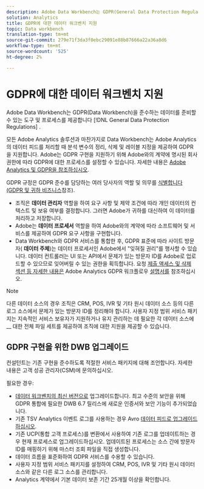 ```yaml
---
description: Adobe Data Workbench는 GDPR(General Data Protection Regulations)을 준수하는 데이터를 준비할 수 있는 툴과 프로세스를 제공합니다.
solution: Analytics
title: GDPR에 대한 데이터 워크벤치 지원
topic: Data workbench
translation-type: tm+mt
source-git-commit: 279e71f3da3f0ebc29091e88b87666a22a36a8d6
workflow-type: tm+mt
source-wordcount: '525'
ht-degree: 2%

---
```



# GDPR에 대한 데이터 워크벤치 지원

Adobe Data Workbench는 GDPR(Data Workbench)을 준수하는 데이터를 준비할 수 있는 도구 및 프로세스를 제공합니다 [!DNL General Data Protection Regulations] .

모든 Adobe Analytics 솔루션과 마찬가지로 Data Workbench는 Adobe Analytics의 데이터 피드를 처리할 때 분석 변수의 정리, 삭제 및 레이블 지정을 제공하여 GDPR을 지원합니다. Adobe는 GDPR 구현을 지원하기 위해 Adobe와의 계약에 명시된 회사 권한에 따라 GDPR에 대한 프로세스를 설정할 수 있습니다. 자세한 내용은 [Adobe Analytics 및 GDPR을 참조하십시오](https://docs.adobe.com/content/help/en/analytics/admin/data-governance/an-gdpr-overview.html).

GDPR 규정은 GDPR 준수를 담당하는 여러 당사자의 역할 및 의무를 [식별합니다(GDPR 및 귀하 비즈니스](https://www.adobe.com/kr/privacy/general-data-protection-regulation.html)참조).

* 조직은 **데이터 관리자** 역할을 하여 요구 사항 및 제약 조건에 따라 개인 데이터의 컨텍스트 및 보유 여부를 결정합니다. 그러면 Adobe가 귀하를 대신하여 이 데이터를 처리하고 저장합니다.
* Adobe는 **데이터 프로세서** 역할을 하여 Adobe와의 계약에 따라 소프트웨어 및 서비스를 제공하여 GDPR 요구 사항을 구현합니다.
* Data Workbench와 GDPR 서비스를 통합한 후, GDPR 표준에 따라 사이트 방문자( **데이터 주체**)는 데이터 프로세서인 Adobe에서 &quot;잊혀질 권리&quot;를 행사할 수 있습니다. 데이터 컨트롤러는 UI 또는 API에서 문제가 있는 방문자 ID를 Adobe로 업로드할 수 있으므로 잊어버릴 수 있는 권한을 획득합니다. 요청 [제출 액세스 및 삭제 섹션 등 자세한 내용은](https://docs.adobe.com/help/en/analytics/admin/data-governance/an-gdpr-workflow.html) Adobe Analytics GDPR 워크플로우 [설명서를](https://docs.adobe.com/content/help/en/analytics/admin/data-governance/gdpr-submit-access-delete.html) 참조하십시오.

>[!NOTE]
>
>다른 데이터 소스의 경우 조직은 CRM, POS, IVR 및 기타 원시 데이터 소스 등의 다른 로그 소스에서 문제가 있는 방문자 ID를 정리해야 합니다. 사용자 지정 범위 서비스 패키지는 지속적인 서비스 보유자가 지원하거나 유지 관리하는 데 필요한 각 데이터 소스에 __ 대한 전체 파일 세트를 제공하여 조직에 대한 지원을 제공할 수 있습니다.

## GDPR 구현을 위한 DWB 업그레이드

컨설턴트는 기존 구현을 준수하도록 적절한 서비스 패키지에 대해 조언합니다. 자세한 내용은 고객 성공 관리자(CSM)에 문의하십시오.

필요한 경우:

* [데이터 워크벤치의 최신 버전으로](https://docs.adobe.com/content/help/ko-KR/data-workbench/using/release-notes/release-notes.html) 업그레이드합니다. 최고 수준의 보안을 위해 GDPR 통합에 필요한 DWB 6.7 릴리스에 새로운 인증서와 보안 기능이 추가되었습니다.
* 기존 TSV Analytics 이벤트 로그를 사용하는 경우 Avro [데이터 피드로 업그레이드하십시오](https://docs.adobe.com/content/help/en/data-workbench/using/dataset/log-proc-config-file/c-log-sources.html#section-9a824b4c3d5549e7952a7111232035b2).
* 기존 UCP(통합 고객 프로세스)를 변환에서 사용하여 기존 로그를 업데이트하는 경우 현재 프로세스로 업그레이드하십시오. 업데이트된 프로세스는 소스 간에 방문자 ID를 매핑하기 위해 마스터 조회 파일을 직접 생성합니다.
* 데이터 흐름을 표준화하여 GDPR 서비스를 수용할 수 있습니다.
* 사용자 지정 범위 서비스 패키지를 설정하여 CRM, POS, IVR 및 기타 원시 데이터 소스와 같은 다른 로그 소스를 관리합니다.
* Analytics 계약에서 기본 데이터 보존 기간 25개월 이상을 확인합니다.
